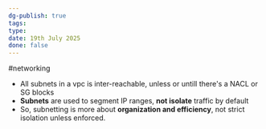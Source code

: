 ```yaml
---
dg-publish: true
tags: 
type: 
date: 19th July 2025
done: false
---
```

#networking 
- All subnets in a vpc is inter-reachable, unless or untill there's a NACL or SG blocks
- **Subnets** are used to segment IP ranges, **not isolate** traffic by default
- So, subnetting is more about **organization and efficiency**, not strict isolation unless enforced.